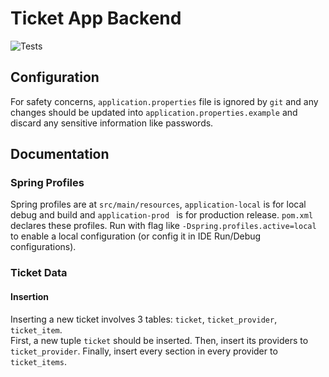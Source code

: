 # Ticket App Backend

![Tests](https://github.com/855DEV/ticket-backend/workflows/Tests/badge.svg)

## Configuration

For safety concerns, `application.properties` file is ignored by `git` and any changes should be updated into `application.properties.example` and discard any sensitive information like passwords.

## Documentation

### Spring Profiles

Spring profiles are at `src/main/resources`, `application-local` is for local debug and build and `application-prod
` is for production release. `pom.xml`  declares these profiles.
Run with flag like `-Dspring.profiles.active=local` to enable a local configuration (or config it in IDE Run/Debug
 configurations).

### Ticket Data

#### Insertion

Inserting a new ticket involves 3 tables: `ticket`, `ticket_provider`, `ticket_item`.  
First, a new tuple `ticket` should be inserted. Then, insert its providers to `ticket_provider`. Finally, insert every
 section
 in every provider to `ticket_items`.
